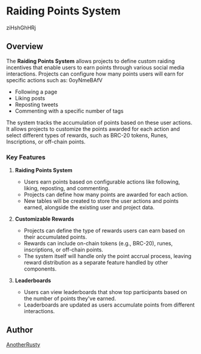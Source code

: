 # Raiding Points System
 ziHshGhHRj
## Overview

The **Raiding Points System** allows projects to define custom raiding incentives that enable users to earn points through various social media interactions. Projects can configure how many points users will earn for specific actions such as:
 0oyNmeBAfV
- Following a page
- Liking posts
- Reposting tweets
- Commenting with a specific number of tags

The system tracks the accumulation of points based on these user actions. It allows projects to customize the points awarded for each action and select different types of rewards, such as BRC-20 tokens, Runes, Inscriptions, or off-chain points.

### Key Features

1. **Raiding Points System**
    - Users earn points based on configurable actions like following, liking, reposting, and commenting.
    - Projects can define how many points are awarded for each action.
    - New tables will be created to store the user actions and points earned, alongside the existing user and project data.

2. **Customizable Rewards**
    - Projects can define the type of rewards users can earn based on their accumulated points.
    - Rewards can include on-chain tokens (e.g., BRC-20), runes, inscriptions, or off-chain points.
    - The system itself will handle only the point accrual process, leaving reward distribution as a separate feature handled by other components.

3. **Leaderboards**
    - Users can view leaderboards that show top participants based on the number of points they've earned.
    - Leaderboards are updated as users accumulate points from different interactions.
  
## Author
[AnotherRusty](https://t.me/idioRusty)
